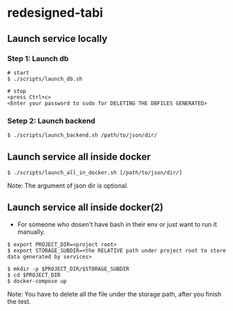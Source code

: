 # redesigned-tabi

## Launch service locally

### Step 1: Launch db

```shell=
# start
$ ./scripts/launch_db.sh

# stop
<press Ctrl+c>
<Enter your password to sudo for DELETING THE DBFILES GENERATED>
```

### Setep 2: Launch backend

```shell=
$ ./scripts/launch_backend.sh /path/to/json/dir/
```

## Launch service all inside docker

```shell=
$ ./scripts/launch_all_in_docker.sh [/path/to/json/dir/]
```

Note: The argument of json dir is optional.

## Launch service all inside docker(2)

-   For someone who dosen't have bash in their env or just want to run it manually.

```shell=
$ export PROJECT_DIR=<project root>
$ export STORAGE_SUBDIR=<the RELATIVE path under project root to store data generated by services>

$ mkdir -p $PROJECT_DIR/$STORAGE_SUBDIR
$ cd $PROJECT_DIR
$ docker-compose up
```

Note: You have to delete all the file under the storage path, after you finish the test.
